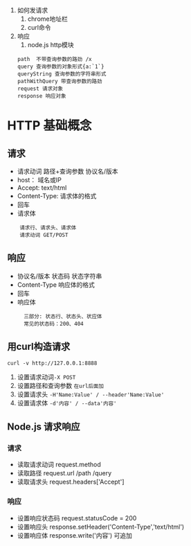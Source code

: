 1. 如何发请求
   1. chrome地址栏
   2. curl命令
2. 响应
   1. node.js http模块
   ```
   path  不带查询参数的路劲 /x
   query 查询参数的对象形式{a:`1`}
   queryString 查询参数的字符串形式
   pathWithQuery 带查询参数的路劲
   request 请求对象
   response 响应对象
   ```
# HTTP 基础概念
## 请求
- 请求动词 路径+查询参数 协议名/版本
- host： 域名或IP
- Accept: text/html
- Content-Type: 请求体的格式
- 回车
- 请求体
```
    请求行、请求头、请求体
    请求动词 GET/POST
```

## 响应
- 协议名/版本 状态码 状态字符串
- Content-Type 响应体的格式
- 回车
- 响应体
  ```
    三部分: 状态行、状态头、状应体
    常见的状态码：200、404
  ```

## 用curl构造请求
```
curl -v http://127.0.0.1:8888
```

1. 设置请求动词```-X POST```
2. 设置路径和查询参数 ``` 在url后面加 ```
3. 设置请求头 ```-H'Name:Value' / --header'Name:Value'```
4. 设置请求体 ```-d'内容' / --data'内容'```
   

## Node.js 请求响应
### 请求
- 读取请求动词 request.method
- 读取路径     request.url /path   /query
- 读取请求头   request.headers['Accept']

### 响应
- 设置响应状态码 request.statusCode = 200
- 设置响应头     response.setHeader('Content-Type','text/html')
- 设置响应体     response.write('内容') 可追加
  